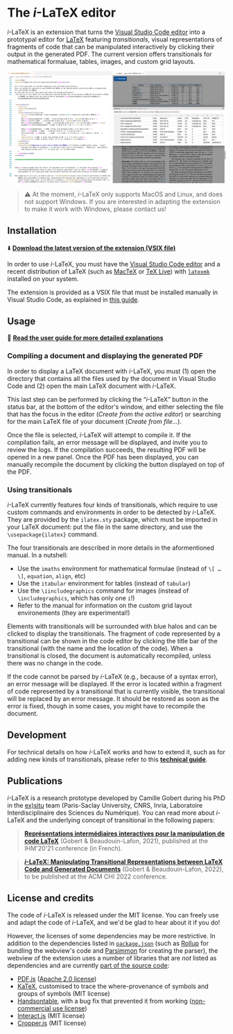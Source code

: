 # The _i_-LaTeX editor

_i_-LaTeX is an extension that turns the [Visual Studio Code editor](https://code.visualstudio.com/) into a prototypal editor for [LaTeX](https://www.latex-project.org/) featuring _transitionals_, visual representations of fragments of code that can be manipulated interactively by clicking their output in the generated PDF.
The current version offers transitionals for mathematical formaluae, tables, images, and custom grid layouts.

![Screenshot of VS Code running i-LaTeX](./misc/ilatex-screenshot.png)

> ⚠️ At the moment, _i_-LaTeX only supports MacOS and Linux, and does not support Windows. If you are interested in adapting the extension to make it work with Windows, please contact us!


## Installation

⬇️ [**Download the latest version of the extension (VSIX file)**](https://github.com/exsitu-projects/ilatex/raw/ci-vscode-extension/ilatex.vsix)



In order to use _i_-LaTeX, you must have the [Visual Studio Code editor](https://code.visualstudio.com/) and a recent distribution of LaTeX (such as [MacTeX](https://tug.org/mactex/) or [TeX Live](https://www.tug.org/texlive/)) with [`latexmk`](https://ctan.org/pkg/latexmk) installed on your system.

The extension is provided as a VSIX file that must be installed manually in Visual Studio Code, as explained in [this guide](https://code.visualstudio.com/docs/editor/extension-marketplace#_install-from-a-vsix).



## Usage

📖 [**Read the user guide for more detailed explanations**](./misc/user-guide.pdf)

### Compiling a document and displaying the generated PDF

In order to display a LaTeX document with _i_-LaTeX, you must (1) open the directory that contains all the files used by the document in Visual Studio Code and (2) open the main LaTeX document with _i_-LaTeX.

This last step can be performed by clicking the “_i_-LaTeX” button in the status bar, at the bottom of the editor's window, and either selecting the file that has the focus in the editor (_Create from the active editor_) or searching for the main LaTeX file of your document (_Create from file..._).

Once the file is selected, _i_-LaTeX will attempt to compile it.
If the compilation fails, an error message will be displayed, and invite you to review the logs.
If the compilation succeeds, the resulting PDF will be opened in a new panel.
Once the PDF has been displayed, you can manually recompile the document by clicking the button displayed on top of the PDF.

### Using transitionals

_i_-LaTeX currently features four kinds of transitionals, which require to use custom commands and environments in order to be detected by _i_-LaTeX. They are provided by the `ilatex.sty` package, which must be imported in your LaTeX document: put the file in the same directory, and use the `\usepackage{ilatex}` command.

The four transitionals are described in more details in the aformentioned manual. In a nutshell:

- Use the `imaths` environment for mathematical formulae (instead of `\[ … \]`, `equation`, `align`, etc)
- Use the `itabular` environment for tables (instead of `tabular`)
- Use the `\iincludegraphics` command for images (instead of `\includegraphics`, which has only one `i`!)
- Refer to the manual for information on the custom grid layout environements (they are experimental!)

Elements with transitionals will be surrounded with blue halos and can be clicked to display the transitionals.
The fragment of code represented by a transitional can be shown in the code editor by clicking the title bar of the transitional (with the name and the location of the code).
When a transitional is closed, the document is automatically recompiled, unless there was no change in the code.

If the code cannot be parsed by _i_-LaTeX (e.g., because of a syntax error), an error message will be displayed. If the error is located within a fragment of code represented by a transitional that is currently visible, the transitional will be replaced by an error message. It should be restored as soon as the error is fixed, though in some cases, you might have to recompile the document.




## Development

For technical details on how _i_-LaTeX works and how to extend it, such as for adding new kinds of transitionals, please refer to this [**technical guide**]().



## Publications

_i_-LaTeX is a research prototype developed by Camille Gobert during his PhD in the [ex)situ](https://ex-situ.lri.fr/) team (Paris-Saclay University, CNRS, Inria, Laboratoire Interdisciplinaire des Sciences du Numérique).
You can read more about _i_-LaTeX and the underlying concept of transitional in the following papers:

> [**Représentations intermédiaires interactives pour la manipulation de code LaTeX**](https://dl.acm.org/doi/10.1145/3450522.3451325)
> (Gobert & Beaudouin-Lafon, 2021), published at the IHM'20'21 conference (in French).

> [**_i_-LaTeX: Manipulating Transitional Representations between LaTeX Code and Generated Documents**](https://doi.org/10.1145/3491102.3517494)
> (Gobert & Beaudouin-Lafon, 2022), to be published at the ACM CHI 2022 conference.



## License and credits

The code of _i_-LaTeX is released under the MIT license.
You can freely use and adapt the code of _i_-LaTeX, and we'd be glad to hear about it if you do!


However, the licenses of some dependencies may be more restrictive. In addition to the dependencies listed in [`package.json`](./package.json) (such as [Rollup](https://rollupjs.org) for bundling the webview's code and [Parsimmon](https://github.com/jneen/parsimmon) for creating the parser), the webview of the extension uses a number of libraries that are _not_ listed as dependencies and are currently [part of the source code](./src/webview/template/static):

- [PDF.js](https://mozilla.github.io/pdf.js/) ([Apache 2.0 license](https://github.com/mozilla/pdf.js/blob/master/LICENSE))
- [KaTeX](https://katex.org/), customised to trace the where-provenance of symbols and groups of symbols (MIT license)
- [Handsontable](https://handsontable.com/), with a bug fix that prevented it from working ([non-commercial use license](https://github.com/handsontable/handsontable/blob/master/handsontable-non-commercial-license.pdf))
- [Interact.js](https://interactjs.io/) (MIT license)
- [Cropper.js](https://fengyuanchen.github.io/cropperjs/) (MIT license)
